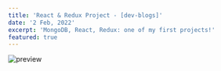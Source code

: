 ```yaml
---
title: 'React & Redux Project - [dev-blogs]'
date: '2 Feb, 2022'
excerpt: 'MongoDB, React, Redux: one of my first projects!'
featured: true
---
```


![preview](/dev-blogs.png)
